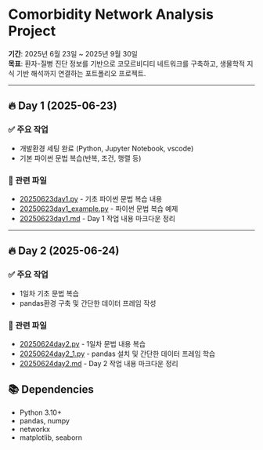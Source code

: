 # Comorbidity Network Analysis Project

**기간**: 2025년 6월 23일 ~ 2025년 9월 30일  
**목표**: 환자-질병 진단 정보를 기반으로 코모르비디티 네트워크를 구축하고, 생물학적 지식 기반 해석까지 연결하는 포트폴리오 프로젝트.

---

## 🔥 Day 1 (2025-06-23)

### ✅ 주요 작업
- 개발환경 세팅 완료 (Python, Jupyter Notebook, vscode)
- 기본 파이썬 문법 복습(반복, 조건, 행렬 등)

### 📂 관련 파일
- [20250623day1.py](day1/20250623day1.py) - 기초 파이썬 문법 복습 내용
- [20250623day1_example.py](day1/20250623day1_example.py) - 파이썬 문법 복습 예제
- [20250623day1.md](day1/20250623day1.md) - Day 1 작업 내용 마크다운 정리

---

## 🔥 Day 2 (2025-06-24)

### ✅ 주요 작업
- 1일차 기초 문법 복습
- pandas환경 구축 및 간단한 데이터 프레임 작성
### 📂 관련 파일
- [20250624day2.py](day2/20250624day2.py) - 1일차 문법 내용 복습
- [20250624day2_1.py](day2/20250624day2_1.py) - pandas 설치 및 간단한 데이터 프레임 학습
- [20250624day2.md](day2/20250624day2.md) - Day 2 작업 내용 마크다운 정리


## 📚 Dependencies
- Python 3.10+
- pandas, numpy
- networkx
- matplotlib, seaborn
